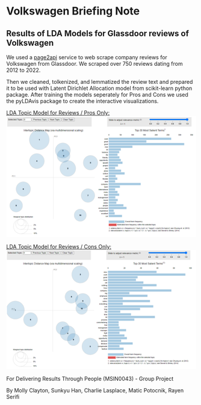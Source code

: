 # Volkswagen Briefing Note
## Results of LDA Models for Glassdoor reviews of Volkswagen


We used a [page2api](https://www.page2api.com/) service to web scrape company reviews for Volkswagen from Glassdoor. We scraped over 750 reviews dating from 2012 to 2022. 

Then we cleaned, tolkenized, and lemmatized the review text and prepared it to be used with Latent Dirichlet Allocation model from scikit-learn python package. After training the models seperately for Pros and Cons we used the pyLDAvis package to create the interactive visualizations.


[LDA Topic Model for Reviews / Pros Only:](lda_pros_topics.html)
![Pros Only](pros_only.png)


[LDA Topic Model for Reviews / Cons Only:](lda_cons_topics.html)
![Cons Only](cons_only.png)


For Delivering Results Through People (MSIN0043) - Group Project 

By Molly Clayton, Sunkyu Han, Charlie Lasplace, Matic Potocnik, Rayen Serifi
